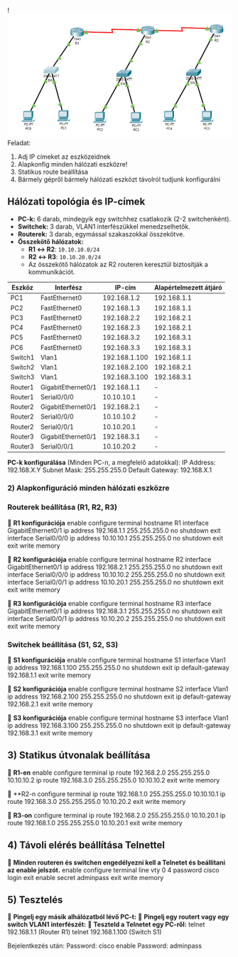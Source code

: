 !![topology](PacketTracer_ETC8RTlAuy.png)
Feladat:
1) Adj IP címeket az eszközeidnek 
2) Alapkonfig minden hálózati eszközre! 
3) Statikus route beállítása 
4) Bármely gépről bármely hálózati eszközt távolról tudjunk konfigurálni

## **Hálózati topológia és IP-címek**

- **PC-k:** 6 darab, mindegyik egy switchhez csatlakozik (2-2 switchenként).
- **Switchek:** 3 darab, VLAN1 interfészükkel menedzselhetők.
- **Routerek:** 3 darab, egymással szakaszokkal összekötve.
- **Összekötő hálózatok:**
    - **R1 ↔ R2**: `10.10.10.0/24`
    - **R2 ↔ R3**: `10.10.20.0/24`
    - Az összekötő hálózatok az R2 routeren keresztül biztosítják a kommunikációt.

| Eszköz  | Interfész          | IP-cím        | Alapértelmezett átjáró |
| ------- | ------------------ | ------------- | ---------------------- |
| PC1     | FastEthernet0      | 192.168.1.2   | 192.168.1.1            |
| PC2     | FastEthernet0      | 192.168.1.3   | 192.168.1.1            |
| PC3     | FastEthernet0      | 192.168.2.2   | 192.168.2.1            |
| PC4     | FastEthernet0      | 192.168.2.3   | 192.168.2.1            |
| PC5     | FastEthernet0      | 192.168.3.2   | 192.168.3.1            |
| PC6     | FastEthernet0      | 192.168.3.3   | 192.168.3.1            |
| Switch1 | Vlan1              | 192.168.1.100 | 192.168.1.1            |
| Switch2 | Vlan1              | 192.168.2.100 | 192.168.2.1            |
| Switch3 | Vlan1              | 192.168.3.100 | 192.168.3.1            |
| Router1 | GigabitEthernet0/1 | 192.168.1.1   | -                      |
| Router1 | Serial0/0/0        | 10.10.10.1    | -                      |
| Router2 | GigabitEthernet0/1 | 192.168.2.1   | -                      |
| Router2 | Serial0/0/0        | 10.10.10.2    | -                      |
| Router2 | Serial0/0/1        | 10.10.20.1    | -                      |
| Router3 | GigabitEthernet0/1 | 192.168.3.1   | -                      |
| Router3 | Serial0/0/1        | 10.10.20.2    | -                      |

**PC-k konfigurálása** (Minden PC-n, a megfelelő adatokkal):
IP Address: 192.168.X.Y 
Subnet Mask: 255.255.255.0 
Default Gateway: 192.168.X.1

### **2) Alapkonfiguráció minden hálózati eszközre**

### Routerek beállítása (R1, R2, R3)

🔹 **R1 konfigurációja**
enable
configure terminal
hostname R1
interface GigabitEthernet0/1
ip address 192.168.1.1 255.255.255.0
no shutdown
exit
interface Serial0/0/0
ip address 10.10.10.1 255.255.255.0
no shutdown
exit
exit
write memory

🔹 **R2 konfigurációja**
enable
configure terminal
hostname R2
interface GigabitEthernet0/1
ip address 192.168.2.1 255.255.255.0
no shutdown
exit
interface Serial0/0/0
ip address 10.10.10.2 255.255.255.0
no shutdown
exit
interface Serial0/0/1
ip address 10.10.20.1 255.255.255.0
no shutdown
exit
exit
write memory

🔹 **R3 konfigurációja**
enable
configure terminal
hostname R3
interface GigabitEthernet0/1
ip address 192.168.3.1 255.255.255.0
no shutdown
exit
interface Serial0/0/1
ip address 10.10.20.2 255.255.255.0
no shutdown
exit
exit
write memory

### Switchek beállítása (S1, S2, S3)
🔹 **S1 konfigurációja**
enable
configure terminal
hostname S1
interface Vlan1
ip address 192.168.1.100 255.255.255.0
no shutdown
exit
ip default-gateway 192.168.1.1
exit
write memory

🔹 **S2 konfigurációja**
enable
configure terminal
hostname S2
interface Vlan1
ip address 192.168.2.100 255.255.255.0
no shutdown
exit
ip default-gateway 192.168.2.1
exit
write memory

🔹 **S3 konfigurációja**
enable
configure terminal
hostname S3
interface Vlan1
ip address 192.168.3.100 255.255.255.0
no shutdown
exit
ip default-gateway 192.168.3.1
exit
write memory

## **3) Statikus útvonalak beállítása**
🔹 **R1-en**
enable
configure terminal
ip route 192.168.2.0 255.255.255.0 10.10.10.2
ip route 192.168.3.0 255.255.255.0 10.10.10.2
exit
write memory

🔹 **R2-n 
configure terminal 
ip route 192.168.1.0 255.255.255.0 10.10.10.1 
ip route 192.168.3.0 255.255.255.0 10.10.20.2 
exit
write memory

🔹 **R3-on**
configure terminal
ip route 192.168.2.0 255.255.255.0 10.10.20.1
ip route 192.168.1.0 255.255.255.0 10.10.20.1
exit
write memory


## **4) Távoli elérés beállítása Telnettel**

🔹 **Minden routeren és switchen engedélyezni kell a Telnetet és beállítani az enable jelszót.**
enable
configure terminal
line vty 0 4
password cisco
login
exit
enable secret adminpass
exit
write memory

## **5) Tesztelés**

🔹 **Pingelj egy másik alhálózatból lévő PC-t:**
🔹 **Pingelj egy routert vagy egy switch VLAN1 interfészét:**
🔹 **Teszteld a Telnetet egy PC-ről:**
telnet 192.168.1.1  (Router R1)
telnet 192.168.1.100 (Switch S1)

Bejelentkezés után:
Password: cisco
enable
Password: adminpass

